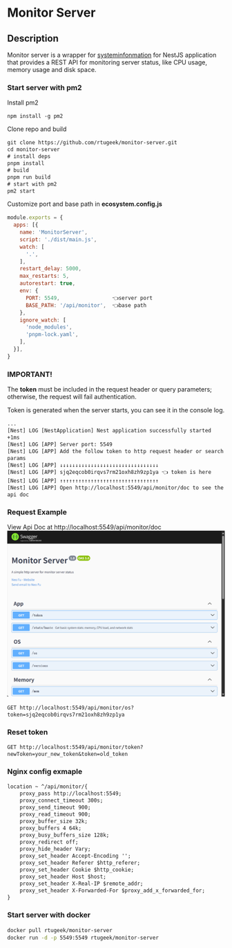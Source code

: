 # Monitor Server
## Description

Monitor server is a wrapper for [systeminfonmation](https://systeminformation.io/gettingstarted.html) for NestJS application that provides a REST API for monitoring server status, like CPU usage, memory usage and disk space.

### Start server with pm2

Install pm2 
```shell
npm install -g pm2
```
Clone repo and build
```shell
git clone https://github.com/rtugeek/monitor-server.git
cd monitor-server
# install deps
pnpm install 
# build
pnpm run build
# start with pm2 
pm2 start
```

Customize port and base path in **ecosystem.config.js**
```javascript
module.exports = {
  apps: [{
    name: 'MonitorServer',
    script: './dist/main.js',
    watch: [
      '.',
    ],
    restart_delay: 5000,
    max_restarts: 5,
    autorestart: true,
    env: {
      PORT: 5549,                 👈server port
      BASE_PATH: '/api/monitor',  👈base path
    },
    ignore_watch: [
      'node_modules',
      'pnpm-lock.yaml',
    ],
  }],
}
```
### IMPORTANT!

The **token** must be included in the request header or query parameters; otherwise, the request will fail authentication.

Token is generated when the server starts, you can see it in the console log.

```shell
...
[Nest] LOG [NestApplication] Nest application successfully started +1ms
[Nest] LOG [APP] Server port: 5549
[Nest] LOG [APP] Add the follow token to http request header or search params
[Nest] LOG [APP] ↓↓↓↓↓↓↓↓↓↓↓↓↓↓↓↓↓↓↓↓↓↓↓↓↓↓↓↓↓↓↓↓
[Nest] LOG [APP] sjq2eqcob0irqvs7rm21oxh8zh9zp1ya 👈 token is here
[Nest] LOG [APP] ↑↑↑↑↑↑↑↑↑↑↑↑↑↑↑↑↑↑↑↑↑↑↑↑↑↑↑↑↑↑↑↑
[Nest] LOG [APP] Open http://localhost:5549/api/monitor/doc to see the api doc
```

### Request Example

View Api Doc at http://localhost:5549/api/monitor/doc
![Swagger UI](img.png)

```http request
GET http://localhost:5549/api/monitor/os?token=sjq2eqcob0irqvs7rm21oxh8zh9zp1ya
```

### Reset token

```http request
GET http://localhost:5549/api/monitor/token?newToken=your_new_token&token=old_token
```

### Nginx config exmaple

```nginx configuration
location ~ ^/api/monitor/{
    proxy_pass http://localhost:5549; 
    proxy_connect_timeout 300s;
    proxy_send_timeout 900;
    proxy_read_timeout 900;
    proxy_buffer_size 32k;
    proxy_buffers 4 64k;
    proxy_busy_buffers_size 128k;
    proxy_redirect off;
    proxy_hide_header Vary;
    proxy_set_header Accept-Encoding '';
    proxy_set_header Referer $http_referer;
    proxy_set_header Cookie $http_cookie;
    proxy_set_header Host $host;
    proxy_set_header X-Real-IP $remote_addr;
    proxy_set_header X-Forwarded-For $proxy_add_x_forwarded_for;
}
```

### Start server with docker

```bash
docker pull rtugeek/monitor-server
docker run -d -p 5549:5549 rtugeek/monitor-server
```